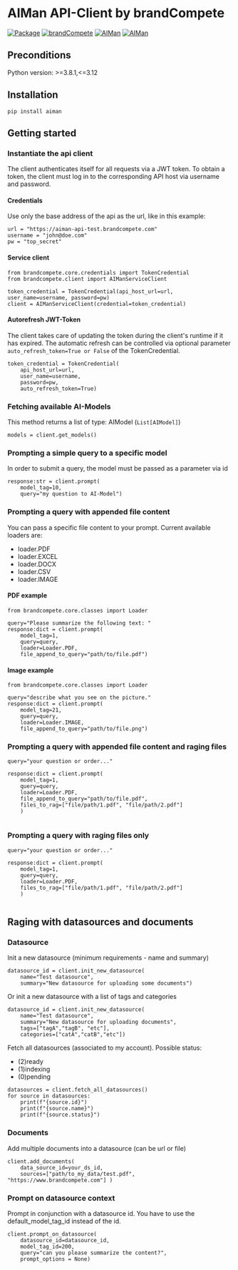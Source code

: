 # AIMan API-Client by brandCompete
[![Package](https://img.shields.io/badge/packages-latest-blue.svg)](https://test.pypi.org/project/aiman/1.0.1/) [![brandCompete](https://img.shields.io/badge/brandcompete-home-red.svg)](https://www.brandcompete.com) [![AIMan](https://img.shields.io/badge/aiman_ui-dev-green.svg)](https://aiman-dev.brandcompete.com) [![AIMan](https://img.shields.io/badge/aiman_api-dev-green.svg)](https://aiman-api-dev.brandcompete.com/api/v1/spec-ext.html)

## Preconditions
Python version: >=3.8.1,<=3.12

## Installation

```
pip install aiman
```

## Getting started

### Instantiate the api client

The client authenticates itself for all requests via a JWT token. 
To obtain a token, the client must log in to the corresponding API host via username and password.

#### Credentials
Use only the base address of the api as the url, like in this example:
```
url = "https://aiman-api-test.brandcompete.com"
username = "john@doe.com"
pw = "top_secret"
```

#### Service client
```
from brandcompete.core.credentials import TokenCredential
from brandcompete.client import AIManServiceClient

token_credential = TokenCredential(api_host_url=url, user_name=username, password=pw)
client = AIManServiceClient(credential=token_credential)
```
#### Autorefresh JWT-Token
The client takes care of updating the token during the client's runtime if it has expired.
The automatic refresh can be controlled via optional parameter ```auto_refresh_token=True or False``` of the TokenCredential.

```
token_credential = TokenCredential(
    api_host_url=url, 
    user_name=username, 
    password=pw, 
    auto_refresh_token=True)
```

### Fetching available AI-Models

This method returns a list of type: AIModel (```List[AIModel]```)

```
models = client.get_models()
```

### Prompting a simple query to a specific model

In order to submit a query, the model must be passed as a parameter via id
```
response:str = client.prompt(
    model_tag=10,
    query="my question to AI-Model")
```

### Prompting a query with appended file content

You can pass a specific file content to your prompt.
Current available loaders are:
- loader.PDF
- loader.EXCEL
- loader.DOCX
- loader.CSV
- loader.IMAGE

#### PDF example
```
from brandcompete.core.classes import Loader

query="Please summarize the following text: "  
response:dict = client.prompt(
    model_tag=1, 
    query=query, 
    loader=Loader.PDF, 
    file_append_to_query="path/to/file.pdf")
```

#### Image example
```
from brandcompete.core.classes import Loader

query="describe what you see on the picture."  
response:dict = client.prompt(
    model_tag=21, 
    query=query, 
    loader=Loader.IMAGE, 
    file_append_to_query="path/to/file.png")
```

### Prompting a query with appended file content and raging files

```
query="your question or order..."
    
response:dict = client.prompt(
    model_tag=1, 
    query=query, 
    loader=Loader.PDF, 
    file_append_to_query="path/to/file.pdf",
    files_to_rag=["file/path/1.pdf", "file/path/2.pdf"]
    )
   
```

### Prompting a query with raging files only

```
query="your question or order..."
    
response:dict = client.prompt(
    model_tag=1, 
    query=query, 
    loader=Loader.PDF, 
    files_to_rag=["file/path/1.pdf", "file/path/2.pdf"]
    )
   
```

## Raging with datasources and documents
### Datasource
Init a new datasource (minimum requirements - name and summary)
```
datasource_id = client.init_new_datasource(
    name="Test datasource", 
    summary="New datasource for uploading some documents")
```
Or init a new datasource with a list of tags and categories
```
datasource_id = client.init_new_datasource(
    name="Test datasource", 
    summary="New datasource for uploading documents", 
    tags=["tagA","tagB", "etc"], 
    categories=["catA","catB","etc"])
```
Fetch all datasources (associated to my account).
Possible status: 
- (2)ready
- (1)indexing
- (0)pending

```
datasources = client.fetch_all_datasources()
for source in datasources:
    print(f"{source.id}")
    print(f"{source.name}")
    print(f"{source.status}")
```
### Documents
Add multiple documents into a datasource (can be url or file)
```
client.add_documents(
    data_source_id=your_ds_id, 
    sources=["path/to_my_data/test.pdf", "https://www.brandcompete.com"] )
```
### Prompt on datasource context
Prompt in conjunction with a datasource id. You have to use the default_model_tag_id instead of the id.
```    
client.prompt_on_datasource(
    datasource_id=datasource_id, 
    model_tag_id=200, 
    query="can you please summarize the content?", 
    prompt_options = None)
```